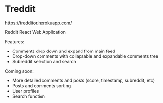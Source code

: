 # Treddit
https://tredditor.herokuapp.com/

Reddit React Web Application


Features: 
  - Comments drop down and expand from main feed
  - Drop-down comments with collapsable and expandable comments tree
  - Subreddit selection and search

Coming soon: 
  - More detailed comments and posts (score, timestamp, subreddit, etc)
  - Posts and comments sorting
  - User profiles
  - Search function
